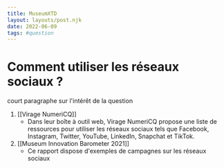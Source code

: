 ```yaml
---
title: MuseumXTD
layout: layouts/post.njk
date: 2022-06-09
tags: #question
---
```

# Comment utiliser les réseaux sociaux ?

court paragraphe sur l'intérêt de la question


1. [[Virage NumeriCQ]]
	- Dans leur boîte à outil web, Virage NumeriCQ propose une liste de ressources pour utiliser les réseaux sociaux tels que Facebook, Instagram, Twitter, YouTube, LinkedIn, Snapchat et TikTok.  
2. [[Museum Innovation Barometer 2021]]
	- Ce rapport dispose d'exemples de campagnes sur les réseaux sociaux 

